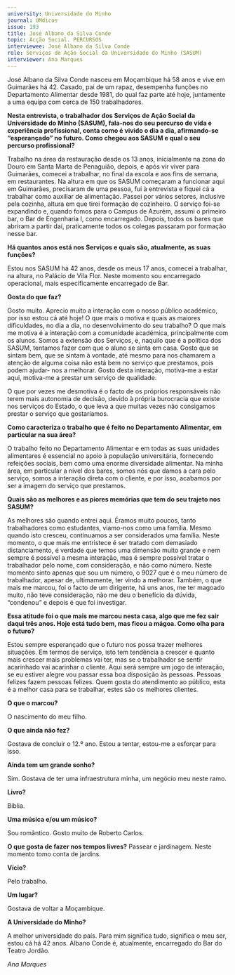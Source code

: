 ```yaml
---
university: Universidade do Minho
journal: UMdicas 
issue: 193
title: José Albano da Silva Conde
topic: Acção Social. PERCURSOS
interviewee: José Albano da Silva Conde
role: Serviços de Ação Social da Universidade do Minho (SASUM)
interviewer: Ana Marques
---
```



José Albano da Silva Conde nasceu em Moçambique há 58 anos e vive em Guimarães há 42. Casado, pai de um rapaz, desempenha funções no Departamento Alimentar desde 1981, do qual faz parte até hoje, juntamente a uma equipa com cerca de 150 trabalhadores.

**Nesta entrevista, o trabalhador dos Serviços de Ação Social da Universidade do Minho (SASUM), fala-nos do seu percurso de vida e experiência profissional, conta como é vivido o dia a dia, afirmando-se “esperançado” no futuro. Como chegou aos SASUM e qual o seu percurso profissional?**

Trabalho na área da restauração desde os 13 anos, inicialmente na zona do Douro em Santa Marta de Penaguião, depois, e após vir viver para Guimarães, comecei a trabalhar, no final da escola e aos fins de semana, em restaurantes. Na altura em que os SASUM começaram a funcionar aqui em Guimarães, precisaram de uma pessoa, fui à entrevista e fiquei cá a trabalhar como auxiliar de alimentação. Passei por vários setores, inclusive pela cozinha, altura em que tirei formação de cozinheiro. O serviço foi-se expandindo e, quando fomos para o Campus de Azurém, assumi o primeiro bar, o Bar de Engenharia I, como encarregado. Depois, todos os bares que abriram a partir daí, praticamente todos os colegas passaram por formação nesse bar.

**Há quantos anos está nos Serviços e quais são, atualmente, as suas funções?**

Estou nos SASUM há 42 anos, desde os meus 17 anos, comecei a trabalhar, na altura, no Palácio de Vila Flor. Neste momento sou encarregado operacional, mais especificamente encarregado de Bar.

**Gosta do que faz?**

Gosto muito. Aprecio muito a interação com o nosso público académico, por isso estou cá até hoje! O que mais o motiva e quais as maiores dificuldades, no dia a dia, no desenvolvimento do seu trabalho?
O que mais me motiva é a interação com a comunidade académica, principalmente com os alunos. Somos a extensão dos Serviços, e, naquilo que é a política dos SASUM, tentamos fazer com que o aluno se sinta em casa. Gosto que se sintam bem, que se sintam à vontade, até mesmo para nos chamarem a atenção de alguma coisa não está bem no serviço que prestamos, pois podem ajudar- nos a melhorar. Gosto desta interação, motiva-me a estar aqui, motiva-me a prestar um serviço de qualidade.

O que por vezes me desmotiva é o facto de os próprios responsáveis não terem mais autonomia de decisão, devido à própria burocracia que existe nos serviços do Estado, o que leva a que muitas vezes não consigamos prestar o serviço que gostaríamos.

**Como caracteriza o trabalho que é feito no Departamento Alimentar, em particular na sua área?**

O trabalho feito no Departamento Alimentar e em todas as suas unidades alimentares é essencial no apoio à população universitária, fornecendo refeições sociais, bem como uma enorme diversidade alimentar. Na minha área, em particular a nível dos bares, somos nós que damos a cara pelo serviço, somos a interação direta com o cliente, e por isso, acabamos por ser a imagem do serviço que prestamos.

**Quais são as melhores e as piores memórias que tem do seu trajeto nos SASUM?**

As melhores são quando entrei aqui. Éramos muito poucos, tanto trabalhadores como estudantes, viamo-nos como uma família. Mesmo quando isto cresceu, continuamos a ser considerados uma família. Neste momento, o que mais me entristece é ser tratado com demasiado distanciamento, é verdade que temos uma dimensão muito grande e nem sempre é possível a mesma interação, mas é sempre possível tratar o trabalhador pelo nome, com consideração, e não como número. Neste momento sinto apenas que sou um número, o 9027 que é o meu número de trabalhador, apesar de, ultimamente, ter vindo a melhorar. Também, o que mais me marcou, foi o facto de um dirigente, há uns anos, me ter magoado muito, não teve consideração, não me deu o benefício da dúvida,  “condenou” e depois é que foi investigar.

**Essa atitude foi o que mais me marcou nesta casa, algo que me fez sair daqui três anos. Hoje está tudo bem, mas ficou a mágoa. Como olha para o futuro?**

Estou sempre esperançado que o futuro nos possa trazer melhores situações. Em termos de serviço, isto tem tendência a crescer e quanto mais crescer mais problemas vai ter, mas se o trabalhador se sentir acarinhado vai acarinhar o cliente. Aqui será sempre um jogo de interação, se eu estiver alegre vou passar essa boa disposição às pessoas. Pessoas felizes fazem pessoas felizes. Quem gosta do atendimento ao público, esta é a melhor casa para se trabalhar, estes são os melhores clientes.

**O que o marcou?**

O nascimento do meu filho.

**O que ainda não fez?**

Gostava de concluir o 12.º ano. Estou a tentar, estou-me a esforçar para isso.

**Ainda tem um grande sonho?**

Sim. Gostava de ter uma infraestrutura minha, um negócio meu neste ramo.

**Livro?**

Bíblia.

**Uma música e/ou um músico?**

Sou romântico. Gosto muito de Roberto Carlos.

**O que gosta de fazer nos tempos livres?**
Passear e jardinagem. Neste momento tomo conta de jardins.
 
**Vício?**

Pelo trabalho.

**Um lugar?**

Gostava de voltar a Moçambique.

**A Universidade do Minho?**

A melhor universidade do país. Para mim significa tudo, significa o meu ser, estou cá há 42 anos. Albano Conde é, atualmente, encarregado do Bar do Teatro Jordão.

*Ana Marques*
